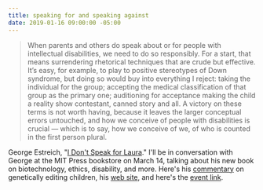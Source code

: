 ```yaml
---
title: speaking for and speaking against
date: 2019-01-16 09:00:00 -05:00
---
```


>When parents and others do speak about or for people with intellectual disabilities, we need to do so responsibly. For a start, that means surrendering rhetorical techniques that are crude but effective. It’s easy, for example, to play to positive stereotypes of Down syndrome, but doing so would buy into everything I reject: taking the individual for the group; accepting the medical classification of that group as the primary one; auditioning for acceptance making the child a reality show contestant, canned story and all. A victory on these terms is not worth having, because it leaves the larger conceptual errors untouched, and how we conceive of people with disabilities is crucial — which is to say, how we conceive of we, of who is counted in the first person plural.

George Estreich, "[I Don't Speak for Laura](https://www.nytimes.com/2017/01/27/opinion/i-dont-speak-for-laura.html)." I'll be in conversation with George at the MIT Press bookstore on March 14, talking about his new book on biotechnology, ethics, disability, and more. Here's his [commentary](https://theconversation.com/youtube-persuasion-and-genetically-engineered-children-107938) on genetically editing children, his [web site](https://georgeestreich.com/), and here's the [event link](http://mitpressbookstore.mit.edu/event/george-estreich-and-sara-hendren-fables-and-futures/). 